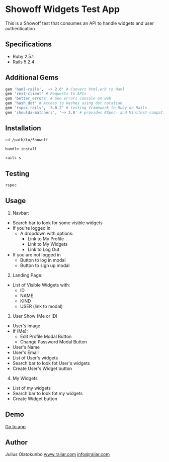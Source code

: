 # Showoff Widgets Test App

This is a Showoff test that consumes an API to handle widgets and user authentication

## Specifications
- Ruby 2.5.1
- Rails 5.2.4

## Additional Gems
```ruby
gem 'haml-rails', '~> 2.0' # Convert html.erb to Haml
gem 'rest-client' # Requests to APIs
gem 'better_errors' # See errors console on web
gem 'hash_dot' # Access to Hashes using dot notation
gem 'rspec-rails', '3.8.2' # testing framework to Ruby on Rails
gem 'shoulda-matchers', '~> 3.0' # provides RSpec- and Minitest-compatible one-liners to test common Rails functionality
```

## Installation
```bash
cd /path/to/Showoff
```
```bash
bundle install
```
```bash
rails s
```

## Testing
```bash
rspec
```

## Usage
1. Navbar:
  - Search bar to look for some visible widgets
  - If you're logged in
    - A dropdown with options:
      - Link to My Profile
      - Link to My Widgets
      - Link to Log Out
  - If you are not logged in
    - Button to log in modal
    - Button to sign up modal

2. Landing Page:
  - List of Visible Widgets with:
    - ID
    - NAME
    - KIND
    - USER (link to modal)

3. User Show (Me or ID)
  - User's Image
  - If (Me):
    - Edit Profile Modal Button
    - Change Password Modal Button
  - User's Name
  - User's Email
  - List of User's widgets
  - Search bar to look fot User's widgets
  - Create User's Widget button

4. My Widgets
  - List of my widgets
  - Search bar to look fot my widgets
  - Create Widget button

## Demo
[Go to app](https://showwoff.herokuapp.com/)

## Author 
Julius Olatokunbo
www.raiiar.com
info@raiiar.com
